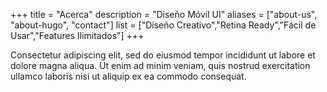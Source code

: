 +++
title = "Acerca"
description = "Diseño Móvil UI"
aliases = ["about-us", "about-hugo", "contact"]
list = ["Diseño Creativo","Retina Ready","Fácil de Usar","Features Ilimitados"]
+++

Consectetur adipiscing elit, sed do eiusmod tempor incididunt ut labore et dolore magna aliqua. Ut enim ad minim veniam, quis nostrud exercitation ullamco laboris nisi ut aliquip ex ea commodo consequat.
